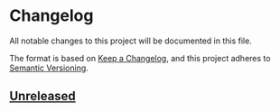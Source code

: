 # Changelog

All notable changes to this project will be documented in this file.

The format is based on [Keep a Changelog](https://keepachangelog.com/en/1.0.0/), and this project adheres
to [Semantic Versioning](https://semver.org/spec/v2.0.0.html).

## [Unreleased]

[Unreleased]: https://github.com/jdemetra/jd3-benchmarking/compare/3beebc91b34f5933677d8d0e45522e7b02190b5a...HEAD

